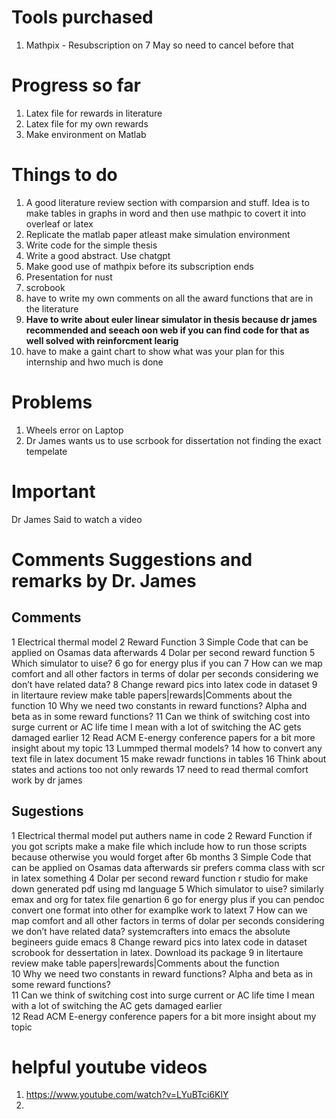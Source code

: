 # Tools purchased
1. Mathpix - Resubscription on 7 May so need to cancel before that

# Progress so far
1. Latex file for rewards in literature
2. Latex file for my own rewards
3. Make environment on Matlab

# Things to do
1. A good literature review section with comparsion and stuff. Idea is to make tables in graphs in word and then use mathpic to covert it into overleaf or latex
2. Replicate the matlab paper atleast make simulation environment
3. Write code for the simple thesis
4. Write a good abstract. Use chatgpt
5. Make good use of mathpix before its subscription ends
6. Presentation for nust
7. scrobook
8. have to write my own comments on all the award functions that are in the literature
9. **Have to write about euler linear simulator in thesis because dr james recommended and seeach oon web if you can find code for that as well solved with reinforcment learig**
10. have to make a gaint chart to show what was your plan for this internship and hwo much is done 

# Problems
1. Wheels error on Laptop
2. Dr James wants us to use scrbook for dissertation not finding the exact tempelate 

# Important 
 Dr James Said to watch a video 

# Comments Suggestions and remarks by Dr. James 

## Comments 
1	Electrical thermal model
2	Reward Function 
3	Simple Code that can be applied on Osamas data afterwards
4	Dolar per second reward function 
5	Which simulator to uise?
6	go for energy plus if you can 
7	How can we map comfort and all other factors in terms of dolar per seconds considering we don’t have related data?
8	Change reward pics into latex code in dataset
9	in litertaure review make table papers|rewards|Comments about the function 
10	Why we need two constants in reward functions? Alpha and beta as in some reward functions?
11	Can we think of switching cost into surge current or AC life time I mean with a lot of switching the AC gets damaged earlier 
12	Read ACM E-energy conference papers for a bit more insight about my topic 
13	Lummped thermal models? 
14	how to convert any text file in latex document 
15	make rewadr functions in tables 
16	Think about states and actions too not only rewards 
17	need to read thermal comfort work by dr james

## Sugestions 
1	Electrical thermal model	put authers name in code 
2	Reward Function 	if you got scripts make a make file which include how to run those scripts because otherwise you would forget after 6b months 
3	Simple Code that can be applied on Osamas data afterwards	sir prefers comma class with scr in latex something
4	Dolar per second reward function 	r studio for make down generated pdf using md language 
5	Which simulator to uise?	similarly emax and org for tatex file genartion 
6	go for energy plus if you can 	pendoc convert one format into other for examplke work to latext 
7	How can we map comfort and all other factors in terms of dolar per seconds considering we don’t have related data?	systemcrafters into emacs the absolute begineers guide emacs 
8	Change reward pics into latex code in dataset	scrobook for dessertation in latex. Download its package 
9	in litertaure review make table papers|rewards|Comments about the function 	
10	Why we need two constants in reward functions? Alpha and beta as in some reward functions?	
11	Can we think of switching cost into surge current or AC life time I mean with a lot of switching the AC gets damaged earlier 	
12	Read ACM E-energy conference papers for a bit more insight about my topic 	



# helpful youtube videos 

1. https://www.youtube.com/watch?v=LYuBTci6KlY
2. 
